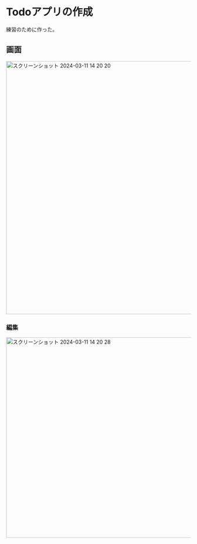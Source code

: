 # Todoアプリの作成
練習のために作った。

## 画面
<img width="691" alt="スクリーンショット 2024-03-11 14 20 20" src="https://github.com/moriT958/flask_practice1/assets/154768101/5a40c32d-98c9-44ae-90e4-f20ef591367c">

### 編集
<img width="547" alt="スクリーンショット 2024-03-11 14 20 28" src="https://github.com/moriT958/flask_practice1/assets/154768101/8be923b0-ff00-4ea8-abbd-085a096e8692">

